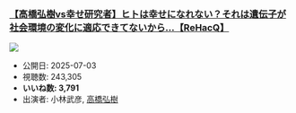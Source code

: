 ### [【高橋弘樹vs幸せ研究者】ヒトは幸せになれない？それは遺伝子が社会環境の変化に適応できてないから...【ReHacQ】](https://www.youtube.com/watch?v=uJkjl0Kh8dQ)
[![](https://img.youtube.com/vi/uJkjl0Kh8dQ/hqdefault.jpg)](https://www.youtube.com/watch?v=uJkjl0Kh8dQ)
-   公開日: 2025-07-03
-   視聴数: 243,305
-   **いいね数: 3,791**
-   出演者: 小林武彦, [高橋弘樹](/rehacq_fan/people/高橋弘樹 "wikilink")
